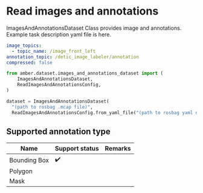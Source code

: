 # Read images and annotations

ImagesAndAnnotationsDataset Class provides image and annotations.
Example task description yaml file is here.

```yaml
image_topics:
  - topic_name: /image_front_left
annotation_topic: /detic_image_labeler/annotation
compressed: false
```

```python
from amber.dataset.images_and_annotations_dataset import (
    ImagesAndAnnotationsDataset,
    ReadImagesAndAnnotationsConfig,
)

dataset = ImagesAndAnnotationsDataset(
  "(path to rosbag .mcap file)",
  ReadImagesAndAnnotationsConfig.from_yaml_file("(path to rosbag yaml description file)"))
```

## Supported annotation type

| Name         | Support status     | Remarks |
|--------------|--------------------|---------|
| Bounding Box | :heavy_check_mark: |         |
| Polygon      |                    |         |
| Mask         |                    |         |
